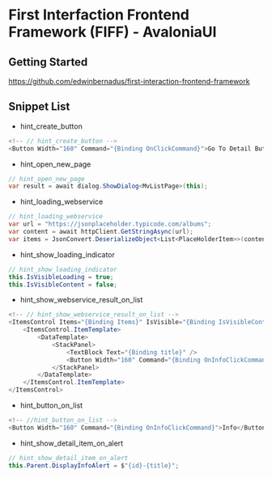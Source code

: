 # First Interfaction Frontend Framework (FIFF) - AvaloniaUI

## Getting Started
https://github.com/edwinbernadus/first-interaction-frontend-framework


## Snippet List
- hint_create_button
````csharp
<!-- // hint_create_button -->
<Button Width="160" Command="{Binding OnClickCommand}">Go To Detail Button </Button>
````
- hint_open_new_page
````csharp
// hint_open_new_page
var result = await dialog.ShowDialog<MvListPage>(this);
````
- hint_loading_webservice
````csharp
// hint_loading_webservice
var url = "https://jsonplaceholder.typicode.com/albums";
var content = await httpClient.GetStringAsync(url);
var items = JsonConvert.DeserializeObject<List<PlaceHolderItem>>(content);
````
- hint_show_loading_indicator
````csharp
// hint_show_loading_indicator
this.IsVisibleLoading = true;
this.IsVisibleContent = false;
````
- hint_show_webservice_result_on_list
````csharp
<!-- // hint_show_webservice_result_on_list -->
<ItemsControl Items="{Binding Items}" IsVisible="{Binding IsVisibleContent,Mode=TwoWay}">
    <ItemsControl.ItemTemplate>
        <DataTemplate>
            <StackPanel>
                <TextBlock Text="{Binding title}" />
                <Button Width="160" Command="{Binding OnInfoClickCommand}">Info</Button>
            </StackPanel>
        </DataTemplate>
    </ItemsControl.ItemTemplate>
</ItemsControl>
````
- hint_button_on_list
````csharp
<!-- //hint_button_on_list -->
<Button Width="160" Command="{Binding OnInfoClickCommand}">Info</Button>
````
- hint_show_detail_item_on_alert
````csharp
// hint_show_detail_item_on_alert
this.Parent.DisplayInfoAlert = $"{id}-{title}";
````